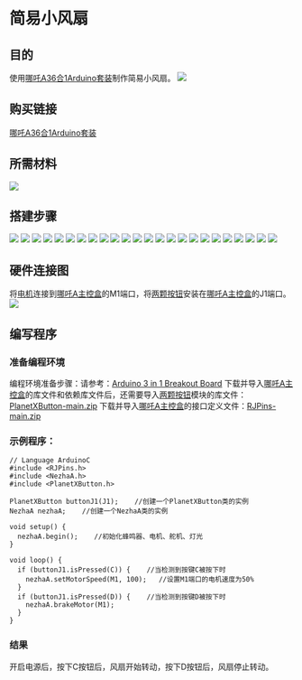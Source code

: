 ﻿# 简易小风扇
## 目的
使用[哪吒A36合1Arduino套装](https://www.elecfreaks.com/elecfreaks-nezha-a-inventor-s-kit-for-arduino.html)制作简易小风扇。
![](https://wiki-media-ef.oss-cn-hongkong.aliyuncs.com/docs/arduino/building-blocks/nezhaa-inventors-kit/images/neza-a-case-11-01.png)
## 购买链接
[哪吒A36合1Arduino套装](https://www.elecfreaks.com/elecfreaks-nezha-a-inventor-s-kit-for-arduino.html)
## 所需材料
![](https://wiki-media-ef.oss-cn-hongkong.aliyuncs.com/docs/arduino/building-blocks/nezhaa-inventors-kit/images/neza-a-case-11-02.png)
## 搭建步骤
![](https://wiki-media-ef.oss-cn-hongkong.aliyuncs.com/docs/arduino/building-blocks/nezhaa-inventors-kit/images/neza-a-step-11-01.png)
![](https://wiki-media-ef.oss-cn-hongkong.aliyuncs.com/docs/arduino/building-blocks/nezhaa-inventors-kit/images/neza-a-step-11-02.png)
![](https://wiki-media-ef.oss-cn-hongkong.aliyuncs.com/docs/arduino/building-blocks/nezhaa-inventors-kit/images/neza-a-step-11-03.png)
![](https://wiki-media-ef.oss-cn-hongkong.aliyuncs.com/docs/arduino/building-blocks/nezhaa-inventors-kit/images/neza-a-step-11-04.png)
![](https://wiki-media-ef.oss-cn-hongkong.aliyuncs.com/docs/arduino/building-blocks/nezhaa-inventors-kit/images/neza-a-step-11-05.png)
![](https://wiki-media-ef.oss-cn-hongkong.aliyuncs.com/docs/arduino/building-blocks/nezhaa-inventors-kit/images/neza-a-step-11-06.png)
![](https://wiki-media-ef.oss-cn-hongkong.aliyuncs.com/docs/arduino/building-blocks/nezhaa-inventors-kit/images/neza-a-step-11-07.png)
![](https://wiki-media-ef.oss-cn-hongkong.aliyuncs.com/docs/arduino/building-blocks/nezhaa-inventors-kit/images/neza-a-step-11-08.png)
![](https://wiki-media-ef.oss-cn-hongkong.aliyuncs.com/docs/arduino/building-blocks/nezhaa-inventors-kit/images/neza-a-step-11-09.png)
![](https://wiki-media-ef.oss-cn-hongkong.aliyuncs.com/docs/arduino/building-blocks/nezhaa-inventors-kit/images/neza-a-step-11-10.png)
![](https://wiki-media-ef.oss-cn-hongkong.aliyuncs.com/docs/arduino/building-blocks/nezhaa-inventors-kit/images/neza-a-step-11-11.png)
![](https://wiki-media-ef.oss-cn-hongkong.aliyuncs.com/docs/arduino/building-blocks/nezhaa-inventors-kit/images/neza-a-step-11-12.png)
![](https://wiki-media-ef.oss-cn-hongkong.aliyuncs.com/docs/arduino/building-blocks/nezhaa-inventors-kit/images/neza-a-step-11-13.png)
![](https://wiki-media-ef.oss-cn-hongkong.aliyuncs.com/docs/arduino/building-blocks/nezhaa-inventors-kit/images/neza-a-step-11-14.png)
![](https://wiki-media-ef.oss-cn-hongkong.aliyuncs.com/docs/arduino/building-blocks/nezhaa-inventors-kit/images/neza-a-step-11-15.png)
![](https://wiki-media-ef.oss-cn-hongkong.aliyuncs.com/docs/arduino/building-blocks/nezhaa-inventors-kit/images/neza-a-step-11-16.png)
![](https://wiki-media-ef.oss-cn-hongkong.aliyuncs.com/docs/arduino/building-blocks/nezhaa-inventors-kit/images/neza-a-step-11-17.png)
![](https://wiki-media-ef.oss-cn-hongkong.aliyuncs.com/docs/arduino/building-blocks/nezhaa-inventors-kit/images/neza-a-step-11-18.png)
![](https://wiki-media-ef.oss-cn-hongkong.aliyuncs.com/docs/arduino/building-blocks/nezhaa-inventors-kit/images/neza-a-step-11-19.png)
![](https://wiki-media-ef.oss-cn-hongkong.aliyuncs.com/docs/arduino/building-blocks/nezhaa-inventors-kit/images/neza-a-step-11-20.png)
![](https://wiki-media-ef.oss-cn-hongkong.aliyuncs.com/docs/arduino/building-blocks/nezhaa-inventors-kit/images/neza-a-step-11-21.png)
![](https://wiki-media-ef.oss-cn-hongkong.aliyuncs.com/docs/arduino/building-blocks/nezhaa-inventors-kit/images/neza-a-step-11-22.png)
![](https://wiki-media-ef.oss-cn-hongkong.aliyuncs.com/docs/arduino/building-blocks/nezhaa-inventors-kit/images/neza-a-step-11-23.png)
![](https://wiki-media-ef.oss-cn-hongkong.aliyuncs.com/docs/arduino/building-blocks/nezhaa-inventors-kit/images/neza-a-step-11-24.png)
## 硬件连接图
将[电机](https://www.elecfreaks.com/geekservo-motor-2kg-compatible-with-lego.html)连接到[哪吒A主控盒](https://www.elecfreaks.com/arduino-3-in-1-master-control-box.html)的M1端口，将[两颗按钮](https://www.elecfreaks.com/planetx-button.html)安装在[哪吒A主控盒](https://www.elecfreaks.com/arduino-3-in-1-master-control-box.html)的J1端口。
![](https://wiki-media-ef.oss-cn-hongkong.aliyuncs.com/docs/arduino/building-blocks/nezhaa-inventors-kit/images/neza-a-case-10-03.png)
## 编写程序
### 准备编程环境
编程环境准备步骤：请参考：[Arduino 3 in 1 Breakout Board](https://www.elecfreaks.com/learn-en/Arduino-3-in-1-box/Arduino-3-in-1-box.html)
下载并导入[哪吒A主控盒](https://www.elecfreaks.com/arduino-3-in-1-master-control-box.html)的库文件和依赖库文件后，还需要导入[两颗按钮](https://www.elecfreaks.com/planetx-button.html)模块的库文件：[PlanetXButton-main.zip](https://github.com/elecfreaks/PlanetXButton/archive/refs/heads/main.zip)
下载并导入[哪吒A主控盒](https://www.elecfreaks.com/arduino-3-in-1-master-control-box.html)的接口定义文件：[RJPins-main.zip](https://github.com/elecfreaks/RJPins/archive/refs/heads/main.zip)
### 示例程序：
```
// Language ArduinoC
#include <RJPins.h>
#include <NezhaA.h>
#include <PlanetXButton.h>

PlanetXButton buttonJ1(J1);    //创建一个PlanetXButton类的实例
NezhaA nezhaA;    //创建一个NezhaA类的实例

void setup() {
  nezhaA.begin();    //初始化蜂鸣器、电机、舵机、灯光
}

void loop() {
  if (buttonJ1.isPressed(C)) {    //当检测到按键C被按下时
    nezhaA.setMotorSpeed(M1, 100);   //设置M1端口的电机速度为50%
  }
  if (buttonJ1.isPressed(D)) {    //当检测到按键D被按下时
    nezhaA.brakeMotor(M1);
  }
}
```

### 结果
开启电源后，按下C按钮后，风扇开始转动，按下D按钮后，风扇停止转动。

